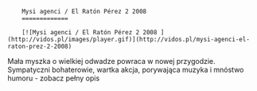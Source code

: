
        Mysi agenci / El Ratón Pérez 2 2008 
        =============
        
        [![Mysi agenci / El Ratón Pérez 2 2008 ](http://vidos.pl/images/player.gif)](http://vidos.pl/mysi-agenci-el-raton-prez-2-2008)
        
        
 Mała myszka o wielkiej odwadze powraca w nowej przygodzie. Sympatyczni bohaterowie, wartka akcja, porywająca muzyka i mnóstwo humoru - zobacz pełny opis
    